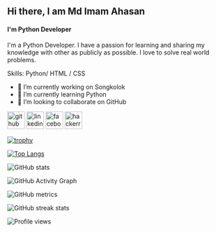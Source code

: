 
## Hi there, I am Md Imam Ahasan
#### I'm Python Developer

I'm a Python Developer. I have a passion for learning and sharing my knowledge with other as publicly as possible. I love to solve real world problems. 

Skills: Python/ HTML / CSS

- 🔭 I’m currently working on Songkolok 
- 🌱 I’m currently learning Python 
- 👯 I’m looking to collaborate on GitHub 


[<img src='https://cdn.jsdelivr.net/npm/simple-icons@3.0.1/icons/github.svg' alt='github' height='40'>](https://github.com/imamahasane)  [<img src='https://cdn.jsdelivr.net/npm/simple-icons@3.0.1/icons/linkedin.svg' alt='linkedin' height='40'>](https://www.linkedin.com/in/https://www.linkedin.com/in/imamahasane//)  [<img src='https://cdn.jsdelivr.net/npm/simple-icons@3.0.1/icons/facebook.svg' alt='facebook' height='40'>](https://www.facebook.com/https://www.facebook.com/imamahasane/)  [<img src='https://cdn.jsdelivr.net/npm/simple-icons@3.0.1/icons/hackerrank.svg' alt='hackerrank' height='40'>](https://www.hackerrank.com/imamahasan)  

[![trophy](https://github-profile-trophy.vercel.app/?username=imamahasane)](https://github.com/ryo-ma/github-profile-trophy)

[![Top Langs](https://github-readme-stats.vercel.app/api/top-langs/?username=imamahasane)](https://github.com/anuraghazra/github-readme-stats)

![GitHub stats](https://github-readme-stats.vercel.app/api?username=imamahasane&show_icons=true)  

![GitHub Activity Graph](https://activity-graph.herokuapp.com/graph?username=imamahasane)  

![GitHub metrics](https://metrics.lecoq.io/imamahasane)  

![GitHub streak stats](https://github-readme-streak-stats.herokuapp.com/?user=imamahasane)  

![Profile views](https://gpvc.arturio.dev/imamahasane)  
